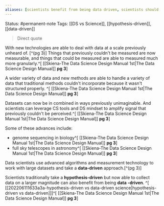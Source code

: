 ```yaml
---
aliases: [scientists benefit from being data driven, scientists should think like data scientists]
---
```

Status: #permanent-note 
Tags: [[DS vs Science]], [[hypothesis-driven]], [[data-driven]]

>Direct quote

With new technologies are able to deal with data at a scale previously unheard of. [^(pg 3)]
Things that previously couldn't be measured are now measurable, and things that could be measured are able to measured much more granularly.^[ [[Skiena-The Data Science  Design Manual 1st|The Data Science Design Manual]] **pg 3**]

A wider variety of data and new methods are able to handle a variety of data that traditional methods couldn't incorporate because it wasn't structured properly. ^[ [[Skiena-The Data Science  Design Manual 1st|The Data Science Design Manual]] **pg 3**]

Datasets can now be in combined in ways previously unimaginable. And scientists can leverage CS tools and DS mindset to amplify signal that previously couldn't be perceived.^[ [[Skiena-The Data Science  Design Manual 1st|The Data Science Design Manual]] **pg 3**]

Some of these advances include:
- genome sequencing in biology^[ [[Skiena-The Data Science  Design Manual 1st|The Data Science Design Manual]] **pg 3**]
- full sky telescopes in astronomy^[ [[Skiena-The Data Science  Design Manual 1st|The Data Science Design Manual]] **pg 3**]

Data scientists use advanced algorithms and measurement technology to work with large datasets and take a **data-driven** approach.[^(pg 3)]

Scientists traditionally take a **hypothesis-driven** but now able to collect data on a larger magnitude can also benefit from being **data -driven**. 
^[ [[202206111633a3a-hypothesis-driven vs data-driven science|hypothesis-driven vs data-driven]]]^[ [[Skiena-The Data Science  Design Manual 1st|The Data Science Design Manual]] **pg 3**]
